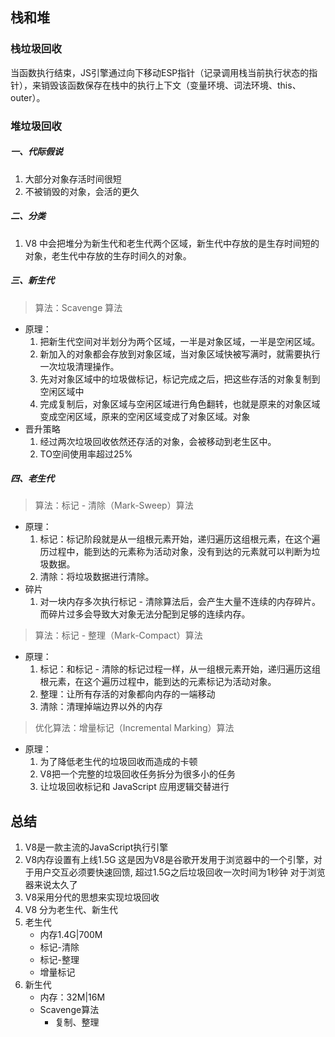 ## 栈和堆

### 栈垃圾回收

当函数执行结束，JS引擎通过向下移动ESP指针（记录调用栈当前执行状态的指针），来销毁该函数保存在栈中的执行上下文（变量环境、词法环境、this、outer）。

### 堆垃圾回收

##### 一、代际假说

1. 大部分对象存活时间很短
2. 不被销毁的对象，会活的更久

##### 二、分类
1. V8 中会把堆分为新生代和老生代两个区域，新生代中存放的是生存时间短的对象，老生代中存放的生存时间久的对象。

##### 三、新生代

> 算法：Scavenge 算法

- 原理：
  1. 把新生代空间对半划分为两个区域，一半是对象区域，一半是空闲区域。
  2. 新加入的对象都会存放到对象区域，当对象区域快被写满时，就需要执行一次垃圾清理操作。
  3. 先对对象区域中的垃圾做标记，标记完成之后，把这些存活的对象复制到空闲区域中
  4. 完成复制后，对象区域与空闲区域进行角色翻转，也就是原来的对象区域变成空闲区域，原来的空闲区域变成了对象区域。对象
- 晋升策略
  1. 经过两次垃圾回收依然还存活的对象，会被移动到老生区中。
  2. TO空间使用率超过25%

##### 四、老生代

> 算法：标记 - 清除（Mark-Sweep）算法

- 原理：
  1. 标记：标记阶段就是从一组根元素开始，递归遍历这组根元素，在这个遍历过程中，能到达的元素称为活动对象，没有到达的元素就可以判断为垃圾数据。
  2. 清除：将垃圾数据进行清除。
- 碎片
  1. 对一块内存多次执行标记 - 清除算法后，会产生大量不连续的内存碎片。而碎片过多会导致大对象无法分配到足够的连续内存。

> 算法：标记 - 整理（Mark-Compact）算法

- 原理：
  1. 标记：和标记 - 清除的标记过程一样，从一组根元素开始，递归遍历这组根元素，在这个遍历过程中，能到达的元素标记为活动对象。
  2. 整理：让所有存活的对象都向内存的一端移动
  3. 清除：清理掉端边界以外的内存

> 优化算法：增量标记（Incremental Marking）算法

- 原理：
  1. 为了降低老生代的垃圾回收而造成的卡顿
  2. V8把一个完整的垃圾回收任务拆分为很多小的任务
  3. 让垃圾回收标记和 JavaScript 应用逻辑交替进行

## 总结

1. V8是一款主流的JavaScript执行引擎
2. V8内存设置有上线1.5G 这是因为V8是谷歌开发用于浏览器中的一个引擎，对于用户交互必须要快速回馈, 超过1.5G之后垃圾回收一次时间为1秒钟 对于浏览器来说太久了
3. V8采用分代的思想来实现垃圾回收
4. V8 分为老生代、新生代
5. 老生代
   -  内存1.4G|700M
   - 标记-清除
   - 标记-整理
   - 增量标记
6. 新生代
   - 内存：32M|16M
   - Scavenge算法
     - 复制、整理